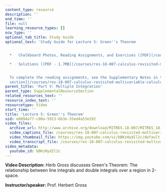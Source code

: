 ```yaml
---
content_type: resource
description: ''
end_time: ''
file: null
learning_resource_types: []
ocw_type: ''
optional_tab_title: Study Guide
optional_text: 'Study Guide for Lecture 5: Green''s Theorem


  *   Chalkboard Photos, Reading Assignments, and Exercises ([PDF](/courses/res-18-007-calculus-revisited-multivariable-calculus-fall-2011/resources/mitres_18_007_partv_lec05))

  *   Solutions ([PDF - 1.7MB](/courses/res-18-007-calculus-revisited-multivariable-calculus-fall-2011/resources/mitres_18_007_partv_sol05))


  To complete the reading assignments, see the Supplementary Notes in the [Study Materials
  section](/courses/res-18-007-calculus-revisited-multivariable-calculus-fall-2011/pages/study-materials).'
parent_title: 'Part V: Multiple Integration'
parent_type: SupplementalResourceSection
related_resources_text: ''
resource_index_text: ''
resourcetype: Video
start_time: ''
title: 'Lecture 5: Green''s Theorem'
uid: e0894a77-c00a-5913-6b3e-55ed4a53e192
video_files:
  archive_url: http://www.archive.org/download/MITRES.18-007/MITRES_18-007_Part5_lec5_300k.mp4
  video_captions_file: /courses/res-18-007-calculus-revisited-multivariable-calculus-fall-2011/254981c6a17856cabf3002dfcdc93bce_bBKzHydIl2c.vtt
  video_thumbnail_file: https://img.youtube.com/vi/bBKzHydIl2c/default.jpg
  video_transcript_file: /courses/res-18-007-calculus-revisited-multivariable-calculus-fall-2011/78ecb57d85e5c1a20a8d02d2a0d8b100_bBKzHydIl2c.pdf
video_metadata:
  youtube_id: bBKzHydIl2c
---
```


**Video Description:** Herb Gross discusses Green's Theorem: The relationship between line integrals and double integrals over a region in 2-space.

**Instructor/speaker:** Prof. Herbert Gross




